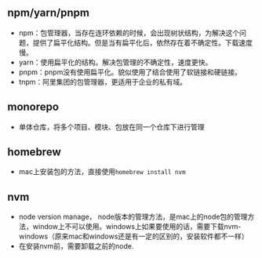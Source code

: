 ## npm/yarn/pnpm

* npm：包管理器，当存在连环依赖的时候，会出现树状结构，为解决这个问题，提供了扁平化结构。但是当有扁平化后，依然存在着不确定性。下载速度慢。
* yarn：使用扁平化的结构。解决包管理的不确定性，速度更快。
* pnpm：pnpm没有使用扁平化。貌似使用了结合使用了软链接和硬链接。
* tnpm：阿里集团的包管理器，更适用于企业的私有域。

## monorepo

* 单体仓库，将多个项目、模块、包放在同一个仓库下进行管理

## homebrew

* mac上安装包的方法，直接使用`homebrew install nvm`

## nvm

* node version manage， node版本的管理方法，是mac上的node包的管理方法，window上不可以使用。windows上如果要使用的话，需要下载nvm-windows（原来mac和windows还是有一定的区别的，安装软件都不一样）
* 在安装nvm前，需要卸载之前的node.